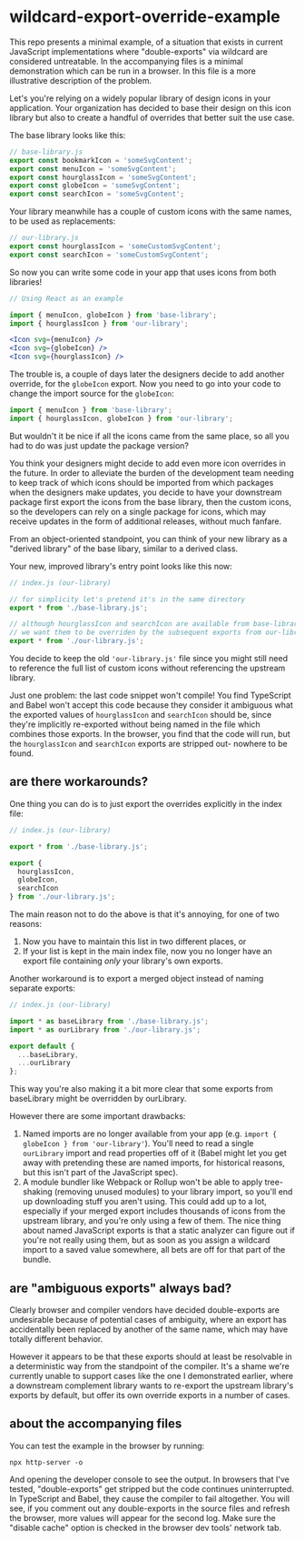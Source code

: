 # wildcard-export-override-example

This repo presents a minimal example, of a situation that exists in current JavaScript implementations where "double-exports" via wildcard are considered untreatable. In the accompanying files is a minimal demonstration which can be run in a browser. In this file is a more illustrative description of the problem.

Let's you're relying on a widely popular library of design icons in your application. Your organization has decided to base their design on this icon library but also to create a handful of overrides that better suit the use case.

The base library looks like this:

```js
// base-library.js
export const bookmarkIcon = 'someSvgContent';
export const menuIcon = 'someSvgContent';
export const hourglassIcon = 'someSvgContent';
export const globeIcon = 'someSvgContent';
export const searchIcon = 'someSvgContent';
```

Your library meanwhile has a couple of custom icons with the same names, to be used as replacements:

```js
// our-library.js
export const hourglassIcon = 'someCustomSvgContent';
export const searchIcon = 'someCustomSvgContent';
```

So now you can write some code in your app that uses icons from both libraries!

```jsx
// Using React as an example

import { menuIcon, globeIcon } from 'base-library';
import { hourglassIcon } from 'our-library';

<Icon svg={menuIcon} />
<Icon svg={globeIcon} />
<Icon svg={hourglassIcon} />
```

The trouble is, a couple of days later the designers decide to add another override, for the `globeIcon` export. Now you need to go into your code to change the import source for the `globeIcon`:

```js
import { menuIcon } from 'base-library';
import { hourglassIcon, globeIcon } from 'our-library';
```

But wouldn't it be nice if all the icons came from the same place, so all you had to do was just update the package version?

You think your designers might decide to add even more icon overrides in the future. In order to alleviate the burden of the development team needing to keep track of which icons should be imported from which packages when the designers make updates, you decide to have your downstream package first export the icons from the base library, then the custom icons, so the developers can rely on a single package for icons, which may receive updates in the form of additional releases, without much fanfare.

From an object-oriented standpoint, you can think of your new library as a "derived library" of the base libary, similar to a derived class.

Your new, improved library's entry point looks like this now:

```js
// index.js (our-library)

// for simplicity let's pretend it's in the same directory
export * from './base-library.js';

// although hourglassIcon and searchIcon are available from base-library,
// we want them to be overriden by the subsequent exports from our-library
export * from './our-library.js';
```

You decide to keep the old `'our-library.js'` file since you might still need to reference the full list of custom icons without referencing the upstream library.

Just one problem: the last code snippet won't compile! You find TypeScript and Babel won't accept this code because they consider it ambiguous what the exported values of `hourglassIcon` and `searchIcon` should be, since they're implicitly re-exported without being named in the file which combines those exports. In the browser, you find that the code will run, but the `hourglassIcon` and `searchIcon` exports are stripped out- nowhere to be found.

## are there workarounds?

One thing you can do is to just export the overrides explicitly in the index file:

```js
// index.js (our-library)

export * from './base-library.js';

export {
  hourglassIcon,
  globeIcon,
  searchIcon
} from './our-library.js';
```

The main reason not to do the above is that it's annoying, for one of two reasons:
1. Now you have to maintain this list in two different places, or
2. If your list is kept in the main index file, now you no longer have an export file containing *only* your library's own exports.

Another workaround is to export a merged object instead of naming separate exports:

```js
// index.js (our-library)

import * as baseLibrary from './base-library.js';
import * as ourLibrary from './our-library.js';

export default {
  ...baseLibrary,
  ...ourLibrary
};
```

This way you're also making it a bit more clear that some exports from baseLibrary might be overridden by ourLibrary.

However there are some important drawbacks:
1. Named imports are no longer available from your app (e.g. `import { globeIcon } from 'our-library'`). You'll need to read a single `ourLibrary` import and read properties off of it (Babel might let you get away with pretending these are named imports, for historical reasons, but this isn't part of the JavaScript spec).
2. A module bundler like Webpack or Rollup won't be able to apply tree-shaking (removing unused modules) to your library import, so you'll end up downloading stuff you aren't using. This could add up to a lot, especially if your merged export includes thousands of icons from the upstream library, and you're only using a few of them. The nice thing about named JavaScript exports is that a static analyzer can figure out if you're not really using them, but as soon as you assign a wildcard import to a saved value somewhere, all bets are off for that part of the bundle.

## are "ambiguous exports" always bad?

Clearly browser and compiler vendors have decided double-exports are undesirable because of potential cases of ambiguity, where an export has accidentally been replaced by another of the same name, which may have totally different behavior.

However it appears to be that these exports should at least be resolvable in a deterministic way from the standpoint of the compiler. It's a shame we're currently unable to support cases like the one I demonstrated earlier, where a downstream complement library wants to re-export the upstream library's exports by default, but offer its own override exports in a number of cases.

## about the accompanying files

You can test the example in the browser by running:

```console
npx http-server -o
```

And opening the developer console to see the output. In browsers that I've tested, "double-exports" get stripped but the code continues uninterrupted. In TypeScript and Babel, they cause the compiler to fail altogether. You will see, if you comment out any double-exports in the source files and refresh the browser, more values will appear for the second log. Make sure the "disable cache" option is checked in the browser dev tools' network tab.
